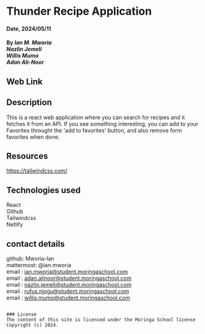 # Thunder Recipe Application

#### Date, 2024/05/11

#### By *Ian M. Mworia* <br> *Nazlin Jemeli* <br> *Willis Mumo* <br> *Adan Ali-Noor*

## Web Link


## Description
This is a react web application where you can search for recipes and it fetches it from an API. If you see something interesting, you can add to your Favorites throught the 'add to favorites' button, and also remove form favorites when done. 

## Resources 
https://tailwindcss.com/ <br>


## Technologies used
React <br>
Github <br>
Tailwindcss<br>
Netlify

## contact details
github: Mworia-Ian <br>
mattermost: @ian.mworia <br>
email : ian.mworia@student.moringaschool.com <br>
email : adan.alinoor@student.moringaschool.com <br>
email : nazlin.jemeli@student.moringaschool.com <br>
email : rufus.njogu@student.moringaschool.com <br>
email : willis.mumo@student.moringaschool.com

```

### License
The content of this site is licensed under the Moringa School license
Copyright (c) 2024.